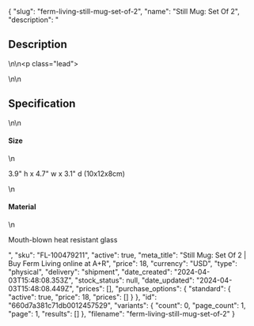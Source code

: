 {
  "slug": "ferm-living-still-mug-set-of-2",
  "name": "Still Mug: Set Of 2",
  "description": "<h2>Description</h2>\n<!-- split -->\n<p class=\"lead\"> </p>\n<!-- split -->\n<h2>Specification</h2>\n<!-- split -->\n<h4>Size</h4>\n<p>3.9\" h x 4.7\" w x 3.1\" d (10x12x8cm)</p>\n<h4>Material</h4>\n<p>Mouth-blown heat resistant glass</p>",
  "sku": "FL-100479211",
  "active": true,
  "meta_title": "Still Mug: Set Of 2 | Buy Ferm Living online at A+R",
  "price": 18,
  "currency": "USD",
  "type": "physical",
  "delivery": "shipment",
  "date_created": "2024-04-03T15:48:08.353Z",
  "stock_status": null,
  "date_updated": "2024-04-03T15:48:08.449Z",
  "prices": [],
  "purchase_options": {
    "standard": {
      "active": true,
      "price": 18,
      "prices": []
    }
  },
  "id": "660d7a381c71db0012457529",
  "variants": {
    "count": 0,
    "page_count": 1,
    "page": 1,
    "results": []
  },
  "filename": "ferm-living-still-mug-set-of-2"
}
